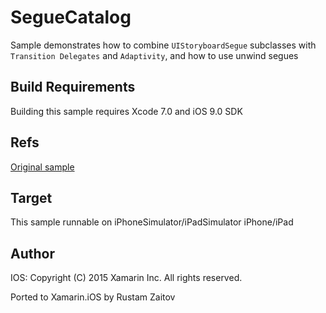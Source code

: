 SegueCatalog
============

Sample demonstrates how to combine `UIStoryboardSegue` subclasses with `Transition Delegates` and `Adaptivity`, and how to use unwind segues

Build Requirements
------------------

Building this sample requires Xcode 7.0 and iOS 9.0 SDK

Refs
----
[Original sample](https://developer.apple.com/library/prerelease/ios/samplecode/SegueCatalog/Introduction/Intro.html)

Target
------
This sample runnable on iPhoneSimulator/iPadSimulator iPhone/iPad

Author
------ 
IOS:
Copyright (C) 2015 Xamarin Inc. All rights reserved.

Ported to Xamarin.iOS by Rustam Zaitov